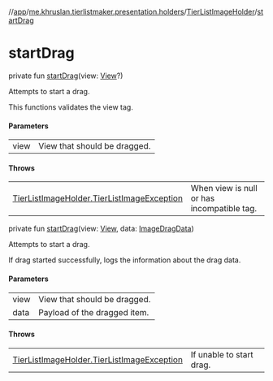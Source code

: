 //[app](../../../index.md)/[me.khruslan.tierlistmaker.presentation.holders](../index.md)/[TierListImageHolder](index.md)/[startDrag](start-drag.md)

# startDrag

private fun [startDrag](start-drag.md)(view: [View](https://developer.android.com/reference/kotlin/android/view/View.html)?)

Attempts to start a drag.

This functions validates the view tag.

#### Parameters

| | |
|---|---|
| view | View that should be dragged. |

#### Throws

| | |
|---|---|
| [TierListImageHolder.TierListImageException](-tier-list-image-exception/index.md) | When view is null or has incompatible tag. |

private fun [startDrag](start-drag.md)(view: [View](https://developer.android.com/reference/kotlin/android/view/View.html), data: [ImageDragData](../../me.khruslan.tierlistmaker.data.models.drag/-image-drag-data/index.md))

Attempts to start a drag.

If drag started successfully, logs the information about the drag data.

#### Parameters

| | |
|---|---|
| view | View that should be dragged. |
| data | Payload of the dragged item. |

#### Throws

| | |
|---|---|
| [TierListImageHolder.TierListImageException](-tier-list-image-exception/index.md) | If unable to start drag. |
